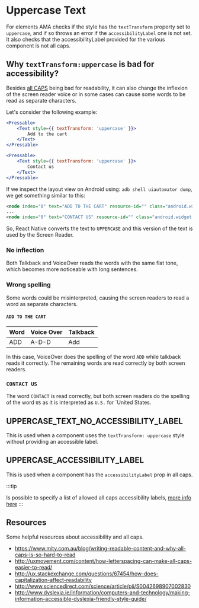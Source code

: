# Uppercase Text

For [<Text />](/docs/components/Text) elements AMA checks if the style has the `textTransform` property set to `uppercase`, and if so throws an error if the `accessibilityLabel` one is not set.
It also checks that the accessibilityLabel provided for the various component is not all caps.

## Why `textTransform:uppercase` is bad for accessibility?

Besides [all CAPS](https://www.mity.com.au/blog/writing-readable-content-and-why-all-caps-is-so-hard-to-read) being bad for readability, it can also change the inflexion of the screen reader voice or in some cases can cause some words to be read as separate characters.

Let's consider the following example:

```jsx
<Pressable>
    <Text style={{ textTransform: 'uppercase' }}>
        Add to the cart
    </Text>
</Pressable>

<Pressable>
    <Text style={{ textTransform: 'uppercase' }}>
        Contact us
    </Text>
</Pressable>
```

If we inspect the layout view on Android using: `adb shell uiautomator dump`, we get something similar to this:

```xml
<node index="0" text="ADD TO THE CART" resource-id="" class="android.widget.TextView" package="com.amademo" content-desc="" checkable="false" checked="false" clickable="false" enabled="true" focusable="false" focused="false" scrollable="false" long-clickable="false" password="false" selected="false" bounds="[0,243][1080,300]" />
...
<node index="0" text="CONTACT US" resource-id="" class="android.widget.TextView" package="com.amademo" content-desc="" checkable="false" checked="false" clickable="false" enabled="true" focusable="false" focused="false" scrollable="false" long-clickable="false" password="false" selected="false" bounds="[0,243][1080,300]" />
```

So, React Native converts the text to `UPPERCASE` and this version of the text is used by the Screen Reader.

### No inflection

Both Talkback and VoiceOver reads the words with the same flat tone, which becomes more noticeable with long sentences.

### Wrong spelling

Some words could be misinterpreted, causing the screen readers to read a word as separate characters.

#### `ADD TO THE CART`

| Word | Voice Over | Talkback |
| ---- | ---------- | -------- |
| ADD  | A-D-D      | Add      |

In this case, VoiceOver does the spelling of the word `ADD` while talkback reads it correctly.
The remaining words are read correctly by both screen readers.

### `CONTACT US`

The word `CONTACT` is read correctly, but both screen readers do the spelling of the word `US` as it is interpreted as `U.S.` for `United States.

## UPPERCASE_TEXT_NO_ACCESSIBILITY_LABEL

This is used when a component uses the `textTransform: uppercase` style without providing an accessible label.

## UPPERCASE_ACCESSIBILITY_LABEL

This is used when a component has the `accessibilityLabel` prop in all caps.

:::tip

Is possible to specify a list of allowed all caps accessibility labels, [more info here](/docs/rules/)
:::

## Resources

Some helpful resources about accessibility and all caps.

- https://www.mity.com.au/blog/writing-readable-content-and-why-all-caps-is-so-hard-to-read
- http://uxmovement.com/content/how-letterspacing-can-make-all-caps-easier-to-read/
- http://ux.stackexchange.com/questions/67454/how-does-capitalization-affect-readability
- http://www.sciencedirect.com/science/article/pii/S0042698907002830
- http://www.dyslexia.ie/information/computers-and-technology/making-information-accessible-dyslexia-friendly-style-guide/